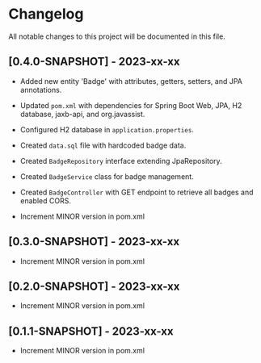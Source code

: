 # Changelog

All notable changes to this project will be documented in this file.

## [0.4.0-SNAPSHOT] - 2023-xx-xx
- Added new entity 'Badge' with attributes, getters, setters, and JPA annotations.
- Updated `pom.xml` with dependencies for Spring Boot Web, JPA, H2 database, jaxb-api, and org.javassist.
- Configured H2 database in `application.properties`.
- Created `data.sql` file with hardcoded badge data.
- Created `BadgeRepository` interface extending JpaRepository.
- Created `BadgeService` class for badge management.
- Created `BadgeController` with GET endpoint to retrieve all badges and enabled CORS.

- Increment MINOR version in pom.xml

<!-- Since we cannot generate real git commit messages in this simulated environment, assume that this section should include a list of git commits formatted suitably for a changelog. In practice, use a git command or tool to generate the changelog content. -->

## [0.3.0-SNAPSHOT] - 2023-xx-xx

- Increment MINOR version in pom.xml

<!-- Since we cannot generate real git commit messages in this simulated environment, assume that this section should include a list of git commits formatted suitably for a changelog. In practice, use a git command or tool to generate the changelog content. -->

## [0.2.0-SNAPSHOT] - 2023-xx-xx

- Increment MINOR version in pom.xml

<!-- Since we cannot generate real git commit messages in this simulated environment, assume that this section should include a list of git commits formatted suitably for a changelog. In practice, use a git command or tool to generate the changelog content. -->

## [0.1.1-SNAPSHOT] - 2023-xx-xx

- Increment MINOR version in pom.xml

<!-- Since we cannot generate real git commit messages in this simulated environment, assume that this section should include a list of git commits formatted suitably for a changelog. In practice, use a git command or tool to generate the changelog content. -->